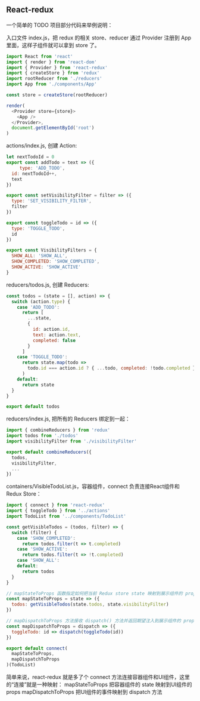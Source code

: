 ## React-redux
一个简单的 TODO 项目部分代码来举例说明：

入口文件 index.js，把 redux 的相关 store、reducer 通过 Provider 注册到 App 里面，这样子组件就可以拿到 store 了。
```js
import React from 'react'
import { render } from 'react-dom'
import { Provider } from 'react-redux'
import { createStore } from 'redux'
import rootReducer from './reducers'
import App from './components/App'

const store = createStore(rootReducer)

render(
  <Provider store={store}>
    <App />
  </Provider>,
  document.getElementById('root')
)
```

actions/index.js, 创建 Action: 
```js
let nextTodoId = 0
export const addTodo = text => ({
     type: 'ADD_TODO',
  id: nextTodoId++,
  text
})

export const setVisibilityFilter = filter => ({
  type: 'SET_VISIBILITY_FILTER',
  filter
})

export const toggleTodo = id => ({
  type: 'TOGGLE_TODO',
  id
})

export const VisibilityFilters = {
  SHOW_ALL: 'SHOW_ALL',
  SHOW_COMPLETED: 'SHOW_COMPLETED',
  SHOW_ACTIVE: 'SHOW_ACTIVE'
}
```

reducers/todos.js, 创建 Reducers:
```js
const todos = (state = [], action) => {
  switch (action.type) {
    case 'ADD_TODO':
      return [
        ...state,
        {
          id: action.id,
          text: action.text,
          completed: false
        }
      ]
    case 'TOGGLE_TODO':
      return state.map(todo =>
        todo.id === action.id ? { ...todo, completed: !todo.completed } : todo
      )
    default:
      return state
  }
}

export default todos
```

reducers/index.js, 把所有的 Reducers 绑定到一起：
```js
import { combineReducers } from 'redux'
import todos from './todos'
import visibilityFilter from './visibilityFilter'

export default combineReducers({
  todos,
  visibilityFilter,
  ...
})
```

containers/VisibleTodoList.js，容器组件，connect 负责连接React组件和Redux Store：
```js
import { connect } from 'react-redux'
import { toggleTodo } from '../actions'
import TodoList from '../components/TodoList'

const getVisibleTodos = (todos, filter) => {
  switch (filter) {
    case 'SHOW_COMPLETED':
      return todos.filter(t => t.completed)
    case 'SHOW_ACTIVE':
      return todos.filter(t => !t.completed)
    case 'SHOW_ALL':
    default:
      return todos
  }
}

// mapStateToProps 函数指定如何把当前 Redux store state 映射到展示组件的 props 中
const mapStateToProps = state => ({
  todos: getVisibleTodos(state.todos, state.visibilityFilter)
})

// mapDispatchToProps 方法接收 dispatch() 方法并返回期望注入到展示组件的 props 中的回调方法。
const mapDispatchToProps = dispatch => ({
  toggleTodo: id => dispatch(toggleTodo(id))
})

export default connect(
  mapStateToProps,
  mapDispatchToProps
)(TodoList)
```

简单来说，react-redux 就是多了个 connect 方法连接容器组件和UI组件，这里的“连接”就是一种映射： mapStateToProps 把容器组件的 state 映射到UI组件的 props mapDispatchToProps 把UI组件的事件映射到 dispatch 方法
